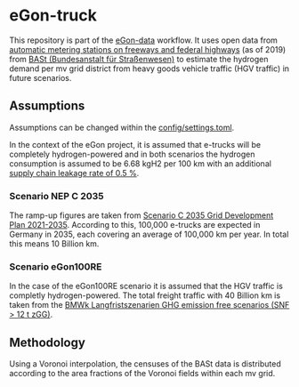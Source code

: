 # eGon-truck

This repository is part of the [eGon-data](https://github.com/openego/eGon-data) workflow.
It uses open data from [automatic metering stations on freeways and federal highways](https://www.bast.de/DE/Verkehrstechnik/Fachthemen/v2-verkehrszaehlung/zaehl_node.html) (as of 2019) from [BASt (Bundesanstalt für Straßenwesen)](https://www.bast.de/DE/Home/home_node.html;jsessionid=F82FF1B81A7C5DED90D5951E666D87A9.live21321) to estimate the hydrogen demand per mv grid district from heavy goods vehicle traffic (HGV traffic) in future scenarios.

## Assumptions

Assumptions can be changed within the [config/settings.toml](https://github.com/RLI-sandbox/eGon-truck/blob/main/config/settings.toml).

In the context of the eGon project, it is assumed that e-trucks will be completely hydrogen-powered and in both scenarios the hydrogen consumption is assumed to be 6.68 kgH2 per 100 km with an additional [supply chain leakage rate of 0.5 %](https://www.energy.gov/eere/fuelcells/doe-technical-targets-hydrogen-delivery).

### Scenario NEP C 2035

The ramp-up figures are taken from [Scenario C 2035 Grid Development Plan 2021-2035](https://www.netzentwicklungsplan.de/sites/default/files/paragraphs-files/NEP_2035_V2021_2_Entwurf_Teil1.pdf). 
According to this, 100,000 e-trucks are expected in Germany in 2035, each covering an average of 100,000 km per year.
In total this means 10 Billion km.

### Scenario eGon100RE

In the case of the eGon100RE scenario it is assumed that the HGV traffic is completly hydrogen-powered.
The total freight traffic with 40 Billion km is taken from the [BMWk Langfristszenarien GHG emission free scenarios (SNF > 12 t zGG)](https://www.langfristszenarien.de/enertile-explorer-wAssets/docs/LFS3_Langbericht_Verkehr_final.pdf#page=17).

## Methodology

Using a Voronoi interpolation, the censuses of the BASt data is distributed according to the area fractions of the Voronoi fields within each mv grid.
